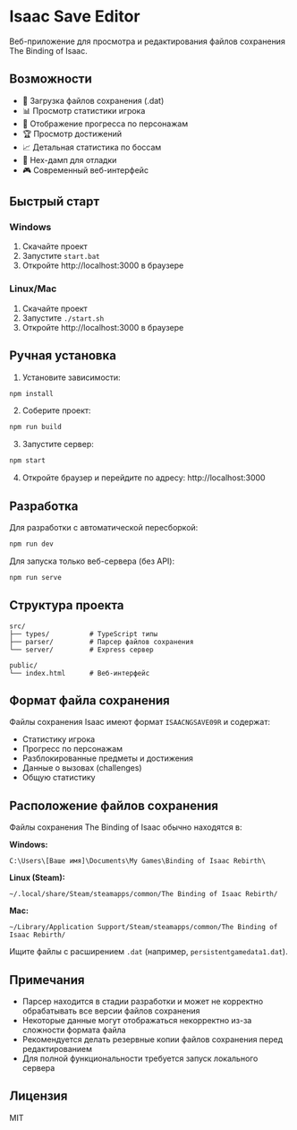 # Isaac Save Editor

Веб-приложение для просмотра и редактирования файлов сохранения The Binding of Isaac.

## Возможности

- 📁 Загрузка файлов сохранения (.dat)
- 📊 Просмотр статистики игрока
- 🎯 Отображение прогресса по персонажам
- 🏆 Просмотр достижений
- 📈 Детальная статистика по боссам
- 🔧 Hex-дамп для отладки
- 🎮 Современный веб-интерфейс

## Быстрый старт

### Windows
1. Скачайте проект
2. Запустите `start.bat`
3. Откройте http://localhost:3000 в браузере

### Linux/Mac
1. Скачайте проект
2. Запустите `./start.sh`
3. Откройте http://localhost:3000 в браузере

## Ручная установка

1. Установите зависимости:
```bash
npm install
```

2. Соберите проект:
```bash
npm run build
```

3. Запустите сервер:
```bash
npm start
```

4. Откройте браузер и перейдите по адресу: http://localhost:3000

## Разработка

Для разработки с автоматической пересборкой:
```bash
npm run dev
```

Для запуска только веб-сервера (без API):
```bash
npm run serve
```

## Структура проекта

```
src/
├── types/          # TypeScript типы
├── parser/         # Парсер файлов сохранения
└── server/         # Express сервер

public/
└── index.html      # Веб-интерфейс
```

## Формат файла сохранения

Файлы сохранения Isaac имеют формат `ISAACNGSAVE09R` и содержат:
- Статистику игрока
- Прогресс по персонажам
- Разблокированные предметы и достижения
- Данные о вызовах (challenges)
- Общую статистику

## Расположение файлов сохранения

Файлы сохранения The Binding of Isaac обычно находятся в:

**Windows:**
```
C:\Users\[Ваше имя]\Documents\My Games\Binding of Isaac Rebirth\
```

**Linux (Steam):**
```
~/.local/share/Steam/steamapps/common/The Binding of Isaac Rebirth/
```

**Mac:**
```
~/Library/Application Support/Steam/steamapps/common/The Binding of Isaac Rebirth/
```

Ищите файлы с расширением `.dat` (например, `persistentgamedata1.dat`).

## Примечания

- Парсер находится в стадии разработки и может не корректно обрабатывать все версии файлов сохранения
- Некоторые данные могут отображаться некорректно из-за сложности формата файла
- Рекомендуется делать резервные копии файлов сохранения перед редактированием
- Для полной функциональности требуется запуск локального сервера

## Лицензия

MIT
